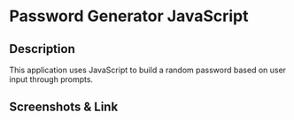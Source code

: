 # Password Generator JavaScript

## Description
This application uses JavaScript to build a random password based on user input through prompts.

## Screenshots & Link

